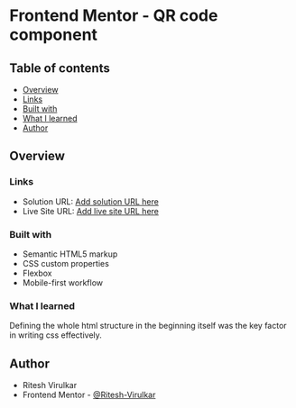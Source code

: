 # Frontend Mentor - QR code component

## Table of contents

- [Overview](#overview)
- [Links](#links)
- [Built with](#built-with)
- [What I learned](#what-i-learned)
- [Author](#author)

## Overview

### Links

- Solution URL: [Add solution URL here](https://github.com/Ritesh-Virulkar/qr-code.git)
- Live Site URL: [Add live site URL here](https://your-live-site-url.com)

### Built with

- Semantic HTML5 markup
- CSS custom properties
- Flexbox
- Mobile-first workflow

### What I learned

Defining the whole html structure in the beginning itself was the key factor in writing css effectively.

## Author

- Ritesh Virulkar
- Frontend Mentor - [@Ritesh-Virulkar](https://www.frontendmentor.io/profile/Ritesh-Virulkar)
